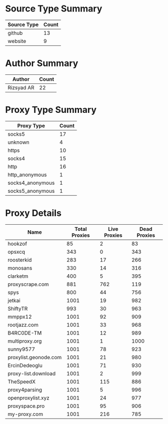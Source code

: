 # Source Type Summary

| Source Type | Count |
|-------------|-------|
| github | 13 |
| website | 9 |


# Author Summary

| Author | Count |
|--------|-------|
| Rizsyad AR | 22 |


# Proxy Type Summary

| Proxy Type | Count |
|------------|-------|
| socks5 | 17 |
| unknown | 4 |
| https | 10 |
| socks4 | 15 |
| http | 16 |
| http_anonymous | 1 |
| socks4_anonymous | 1 |
| socks5_anonymous | 1 |


# Proxy Details

| Name | Total Proxies | Live Proxies | Dead Proxies |
|------|---------------|--------------|---------------|
| hookzof | 85 | 2 | 83 |
| opsxcq | 343 | 0 | 343 |
| roosterkid | 283 | 17 | 266 |
| monosans | 330 | 14 | 316 |
| clarketm | 400 | 5 | 395 |
| proxyscrape.com | 881 | 762 | 119 |
| spys | 800 | 44 | 756 |
| jetkai | 1001 | 19 | 982 |
| ShiftyTR | 993 | 30 | 963 |
| mmppx12 | 1001 | 92 | 909 |
| rootjazz.com | 1001 | 33 | 968 |
| B4RC0DE-TM | 1001 | 12 | 989 |
| multiproxy.org | 1001 | 1 | 1000 |
| sunny9577 | 1001 | 78 | 923 |
| proxylist.geonode.com | 1001 | 21 | 980 |
| ErcinDedeoglu | 1001 | 71 | 930 |
| proxy-list.download | 1001 | 2 | 999 |
| TheSpeedX | 1001 | 115 | 886 |
| proxy4parsing | 1001 | 5 | 996 |
| openproxylist.xyz | 1001 | 24 | 977 |
| proxyspace.pro | 1001 | 95 | 906 |
| my-proxy.com | 1001 | 216 | 785 |
